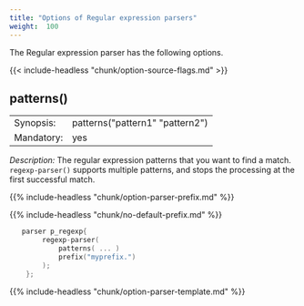 ```yaml
---
title: "Options of Regular expression parsers"
weight:  100
---
```

<!-- DISCLAIMER: This file is based on the syslog-ng Open Source Edition documentation https://github.com/balabit/syslog-ng-ose-guides/commit/2f4a52ee61d1ea9ad27cb4f3168b95408fddfdf2 and is used under the terms of The syslog-ng Open Source Edition Documentation License. The file has been modified by Axoflow. -->

The Regular expression parser has the following options.

{{< include-headless "chunk/option-source-flags.md" >}}


## patterns()

|            |                                 |
| ---------- | ------------------------------- |
| Synopsis:  | patterns("pattern1" "pattern2") |
| Mandatory: | yes                             |

*Description:* The regular expression patterns that you want to find a match. `regexp-parser()` supports multiple patterns, and stops the processing at the first successful match.


{{% include-headless "chunk/option-parser-prefix.md" %}}

{{% include-headless "chunk/no-default-prefix.md" %}}

```c
   parser p_regexp{
        regexp-parser(
            patterns( ... )
            prefix("myprefix.")
        );
    };
```

{{% include-headless "chunk/option-parser-template.md" %}}
